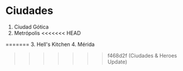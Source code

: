 # Ciudades

1. Ciudad Gótica
2. Metrópolis
<<<<<<< HEAD

=======
3. Hell's Kitchen
4. Mérida
>>>>>>> f468d2f (Ciudades & Heroes Update)
